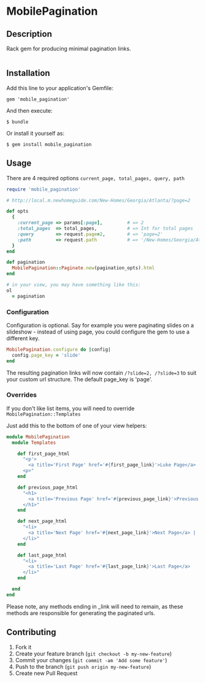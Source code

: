 # MobilePagination

## Description
Rack gem for producing minimal pagination links.

![<Display Name>](http://i.imgur.com/qZcqfx8.png)


## Installation

Add this line to your application's Gemfile:

    gem 'mobile_pagination'

And then execute:

    $ bundle

Or install it yourself as:

    $ gem install mobile_pagination

## Usage
There are 4 required options  `current_page, total_pages, query, path`

```ruby
require 'mobile_pagination'

# http://local.m.newhomeguide.com/New-Homes/Georgia/Atlanta/?page=2

def opts
  {
    :current_page => params[:page],         # => 2
    :total_pages  => total_pages,           # => Int for total pages
    :query        => request.page=2,        # => 'page=2'
    :path         => request.path           # => '/New-Homes/Georgia/Atlanta/'
  }
end

def pagination
  MobilePagination::Paginate.new(pagination_opts).html
end

# in your view, you may have something like this:
ol
  = pagination
```

### Configuration
Configuration is optional. Say for example you were paginating slides on a slideshow - instead of using page, you could configure the gem to use a different key.

```ruby
MobilePagination.configure do |config|
  config.page_key = 'slide'
end
```

The resulting pagination links will now contain `/?slide=2, /?slide=3` to suit your custom url structure. The default page_key is 'page'.

### Overrides

If you don't like list items, you will need to override `MobilePagination::Templates`

Just add this to the bottom of one of your view helpers:

```ruby
module MobilePagination
  module Templates

    def first_page_html
      "<p'>
        <a title='First Page' href='#{first_page_link}'>Luke Page</a> |
      <p>"
    end

    def previous_page_html
      "<h1>
        <a title='Previous Page' href='#{previous_page_link}'>Previous Page</a> |
      </h1>"
    end

    def next_page_html
      "<li>
        <a title='Next Page' href='#{next_page_link}'>Next Page</a> |
      </li>"
    end

    def last_page_html
      "<li>
        <a title='Last Page' href='#{last_page_link}'>Last Page</a>
      </li>"
    end

  end
end
```

Please note, any methods ending in _link will need to remain, as these methods are responsible for generating the paginated urls.


## Contributing

1. Fork it
2. Create your feature branch (`git checkout -b my-new-feature`)
3. Commit your changes (`git commit -am 'Add some feature'`)
4. Push to the branch (`git push origin my-new-feature`)
5. Create new Pull Request
